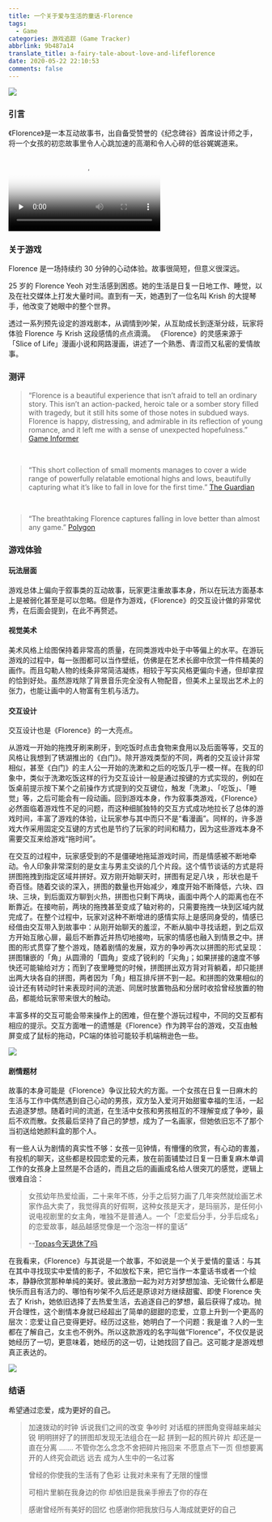 ```yaml
---
title: 一个关于爱与生活的童话-Florence
tags:
  - Game
categories: 游戏追踪 (Game Tracker)
abbrlink: 9b487a14
translate_title: a-fairy-tale-about-love-and-lifeflorence
date: 2020-05-22 22:10:53
comments: false
---
```


![](https://tva1.sinaimg.cn/large/007S8ZIlly1gf5uxkndixj30go09djt1.jpg)

### 引言

《Florence》是一本互动故事书，出自备受赞誉的《纪念碑谷》首席设计师之手，将一个女孩的初恋故事里令人心跳加速的高潮和令人心碎的低谷娓娓道来。

<!-- more -->

<video id="video" controls="" preload="none" poster="https://steamcdn-a.akamaihd.net/steam/apps/1102130/ss_3803bfdcbfa1ff4515505f920ed1c7993993b9f6.600x338.jpg?t=1589331032">       <source id="mp4" src="https://steamcdn-a.akamaihd.net/steam/apps/256774213/movie480.webm?t=1580836892" type="video/mp4">       </video>

### 关于游戏

Florence 是一场持续约 30 分钟的心动体验。故事很简短，但意义很深远。

25 岁的 Florence Yeoh 对生活感到困惑。她的生活是日复一日地工作、睡觉，以及在社交媒体上打发大量时间。直到有一天，她遇到了一位名叫 Krish 的大提琴手，他改变了她眼中的整个世界。

透过一系列预先设定的游戏剧本，从调情到吵架，从互助成长到逐渐分歧，玩家将体验 Florence 与 Krish 这段感情的点点滴滴。 《Florence》的灵感来源于「Slice of Life」漫画小说和网路漫画，讲述了一个熟悉、青涩而又私密的爱情故事。

### 测评

> “Florence is a beautiful experience that isn’t afraid to tell an ordinary story. This isn’t an action-packed, heroic tale or a somber story filled with tragedy, but it still hits some of those notes in subdued ways. Florence is happy, distressing, and admirable in its reflection of young romance, and it left me with a sense of unexpected hopefulness.”
> [Game Informer](https://steamcommunity.com/linkfilter/?url=https://www.gameinformer.com/games/florence/b/ios/archive/2018/02/20/florence-game-informer-review.aspx)

<br/>

> “This short collection of small moments manages to cover a wide range of powerfully relatable emotional highs and lows, beautifully capturing what it’s like to fall in love for the first time.”
> [The Guardian](https://steamcommunity.com/linkfilter/?url=https://www.theguardian.com/games/2018/feb/23/florence-review-graphic-novel-style-game)

<br/>

> “The breathtaking Florence captures falling in love better than almost any game.”
> [Polygon](https://steamcommunity.com/linkfilter/?url=https://www.polygon.com/2018/2/15/17014258/florence-game-review-ios-best-games-2018)

### 游戏体验

#### 玩法层面

游戏总体上偏向于叙事类的互动故事，玩家更注重故事本身，所以在玩法方面基本上是被弱化甚至是可以忽略。但是作为游戏，《Florence》的交互设计做的非常优秀，在后面会提到，在此不再赘述。

#### 视觉美术

美术风格上绘图保持着非常高的质量，在同类游戏中处于中等偏上的水平。在游玩游戏的过程中，每一张图都可以当作壁纸，仿佛是在艺术长廊中欣赏一件件精美的画作。而且勾勒人物的线条非常简洁凝练，相较于写实风格更偏向卡通，但却拿捏的恰到好处。虽然游戏除了背景音乐完全没有人物配音，但美术上呈现出艺术上的张力，也能让画中的人物富有生机与活力。

#### 交互设计

交互设计也是《Florence》的一大亮点。

从游戏一开始的拖拽牙刷来刷牙，到吃饭时点击食物来食用以及后面等等，交互的风格让我想到了锈湖推出的《白门》。除开游戏类型的不同，两者的交互设计非常相似，甚至《白门》的主人公一开始的洗漱和之后的吃饭几乎一模一样。在我的印象中，类似于洗漱吃饭这样的行为交互设计一般是通过按键的方式实现的，例如在饭桌前提示按下某个之前操作方式提到的交互键位，触发「洗漱」、「吃饭」、「睡觉」等，之后可能会有一段动画。回到游戏本身，作为叙事类游戏，《Florence》必然面临着游戏性不足的问题，而这种细腻独特的交互方式成功地拉长了总体的游戏时间，丰富了游戏的体验，让玩家参与其中而只不是“看漫画”。同样的，许多游戏大作采用固定交互键的方式也是节约了玩家的时间和精力，因为这些游戏本身不需要交互来给游戏“拖时间”。

在交互的过程中，玩家感受到的不是僵硬地拖延游戏时间，而是情感被不断地牵动。令人印象非常深刻的是女主与男主交谈的几个片段。这个情节谈话的方式是将拼图拖拽到指定区域并拼好。双方刚开始聊天时，拼图有足足八块 ，形状也是千奇百怪。随着交谈的深入，拼图的数量也开始减少，难度开始不断降低，六块、四块、三块，到后面双方聊到火热，拼图也只剩下两块，画面中两个人的距离也在不断靠近。在接吻前，两块的拖拽甚至变成了轴对称的，只需要拖拽一块到区域内就完成了。在整个过程中，玩家对这种不断增进的感情实际上是感同身受的，情感已经借由交互带入到故事中：从刚开始聊天的羞涩，不断从脑中寻找话题，到之后双方开始互敞心扉，最后不断靠近并热切地接吻，玩家的情感也融入到情景之中。拼图的形式贯穿了整个游戏，随着剧情的发展，双方的争吵再次以拼图的形式呈现：拼图镶嵌的「角」从圆滑的「圆角」变成了锐利的「尖角」；如果拼接的速度不够快还可能输给对方；而到了夜里睡觉的时候，拼图拼出双方背对背躺着，却只能拼出两大块各自的拼图，两者因为「角」相互排斥拼不到一起。和拼图的效果相似的设计还有转动时针来表现时间的流逝、同居时放置物品和分居时收拾曾经放置的物品，都能给玩家带来很大的触动。

丰富多样的交互可能会带来操作上的困难，但在整个游玩过程中，不同的交互都有相应的提示。交互方面唯一的遗憾是《Florence》作为跨平台的游戏，交互由触屏变成了鼠标的拖动，PC端的体验可能较手机端稍逊色一些。

![](https://tva1.sinaimg.cn/large/007S8ZIlly1gf7df4nwl8j30go09dmyk.jpg)

#### 剧情题材

故事的本身可能是《Florence》争议比较大的方面。一个女孩在日复一日麻木的生活与工作中偶然遇到自己心动的男孩，双方坠入爱河开始甜蜜幸福的生活，一起去追逐梦想。随着时间的流逝，在生活中女孩和男孩相互的不理解变成了争吵，最后不欢而散。女孩最后坚持了自己的梦想，成为了一名画家，但她依旧忘不了那个当初送给她颜料盒的那个人。

有一些人认为剧情的真实性不够：女孩一见钟情，有懵懂的欣赏，有心动的害羞，有投机的聊天，这些都是校园恋爱的元素，放在前面铺垫过日复一日重复麻木单调工作的女孩身上显然是不合适的，而且之后的画画成名给人很突兀的感觉，逻辑上很难自洽：

> 女孩幼年热爱绘画，二十来年不练，分手之后努力画了几年突然就绘画艺术家作品大卖了，我觉得真的好假啊，这种女孩是天才，是玛丽苏，是任何小说电视剧里的女主角，唯独不是普通人。一个「恋爱后分手，分手后成名」的恋爱故事，越品越感觉像是一个泡泡一样的童话”
>
>  --[Topas今天退休了吗](https://www.taptap.com/user/50050544)

在我看来，《Florence》与其说是一个故事，不如说是一个关于爱情的童话：与其在其中寻找现实中爱情的影子，不如放松下来，把它当作一本童话书或者一个绘本，静静欣赏那种单纯的美好。彼此激励一起为对方对梦想加油、无论做什么都是快乐而且有活力的、哪怕有吵架不久后还是原谅对方继续甜蜜、即使 Florence 失去了 Krish，她依旧选择了去热爱生活，去追逐自己的梦想，最后获得了成功。抛开合理性，这个剧情本身就已经超出了简单的甜甜的恋爱，立意上升到一个更高的层次：恋爱让自己变得更好。经历过这些，她明白了一个问题：我是谁？人的一生都在了解自己，女主也不例外。所以这款游戏的名字叫做“Florence”，不仅仅是说她经历了一切，更意味着，她经历的这一切，让她找回了自己。这可能才是游戏想真正表达的。

![](https://steamcdn-a.akamaihd.net/steam/apps/1102130/ss_9e029df44296f3d21a61e96d0a7bea4447be2c14.600x338.jpg?t=1589331032)

### 结语

希望通过恋爱，成为更好的自己。

> 加速拨动的时钟 诉说我们之间的改变
> 争吵时 对话框的拼图角变得越来越尖锐
> 明明拼好了的拼图却发现无法组合在一起
> 拼到一起的照片碎片 却还是一直在分离
> .......
> 不管你怎么念念不舍把碎片拖回来 不愿意点下一页
> 但想要离开的人终究会疏远 远去 成为人生中的一名过客
>
> 曾经的你使我的生活有了色彩 让我对未来有了无限的憧憬
>
> 可相片里躺在我身边的你 却依旧是我亲手擦去了你的存在
>
> 感谢曾经所有美好的回忆 也感谢你把我放归与人海成就更好的自己




